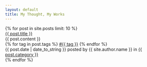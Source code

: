```yaml
---
layout: default
title: My Thought, My Works
---
```


<div id="posts">
  {% for post in site.posts limit: 10 %}
    <div class="post">
      <div class="title"><a href="{{ post.url }}">{{ post.title }}</a></div>
      <div class="content">{{ post.content }}</div>
      <div class="footer"> 
        <div class="tags">
          {% for tag in post.tags %}
            <a class="tag" href="/tags.html#{{ tag }}">#{{ tag }}</a>
          {% endfor %}
        </div>
        <span class="date">{{ post.date | date_to_string }}</span><span class="author"> posted by {{ site.author.name }} in</span>
        <span><a class="category" href="/categories.html#{{ post.category }}">{{ post.category }}</a></span>
        <!-- <span><a class="comments" href="{{ post.url }}#disqus_thread"></a></span> -->
      </div>
    </div>
  {% endfor %}
</div>
